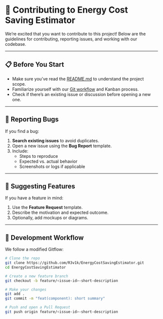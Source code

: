 # 🤝 Contributing to Energy Cost Saving Estimator

We’re excited that you want to contribute to this project! Below are the guidelines for contributing, reporting issues, and working with our codebase.

---

## 📋 Before You Start

- Make sure you’ve read the [README.md](./README.md) to understand the project scope.
- Familiarize yourself with our [Git workflow](./README.md#git-workflow) and Kanban process.
- Check if there’s an existing issue or discussion before opening a new one.

---

## 🐛 Reporting Bugs

If you find a bug:

1. **Search existing issues** to avoid duplicates.
2. Open a new issue using the **Bug Report** template.
3. Include:
   - Steps to reproduce
   - Expected vs. actual behavior
   - Screenshots or logs if applicable

---

## 🌟 Suggesting Features

If you have a feature in mind:

1. Use the **Feature Request** template.
2. Describe the motivation and expected outcome.
3. Optionally, add mockups or diagrams.

---

## 🔧 Development Workflow

We follow a modified Gitflow:

```bash
# Clone the repo
git clone https://github.com/R3v1k/EnergyCostSavingEstimator.git
cd EnergyCostSavingEstimator

# Create a new feature branch
git checkout -b feature/<issue-id>-short-description

# Make your changes
git add .
git commit -m "feat(component): short summary"

# Push and open a Pull Request
git push origin feature/<issue-id>-short-description
